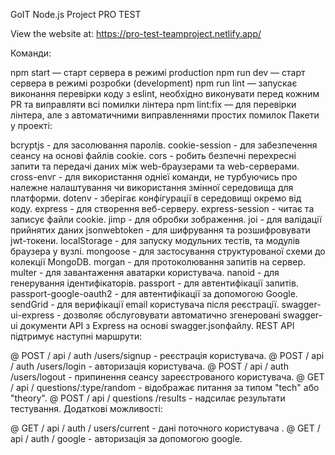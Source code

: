 GoIT Node.js Project PRO TEST

View the website at: https://pro-test-teamproject.netlify.app/

Команди:

npm start — старт сервера в режимі production
npm run dev — старт сервера в режимі розробки (development)
npm run lint — запускає виконання перевірки коду з eslint, необхідно виконувати перед кожним PR та виправляти всі помилки лінтера
npm lint:fix — для перевірки лінтера, але з автоматичними виправленнями простих помилок
Пакети у проекті:

bcryptjs - для засолювання паролів.
cookie-session - для забезпечення сеансу на основі файлів cookie.
cors - робить безпечні перехресні запити та передачі даних між web-браузерами та web-серверами.
cross-envг - для використання однієї команди, не турбуючись про належне налаштування чи використання змінної середовища для платформи.
dotenv - зберігає конфігурації в середовищі окремо від коду.
express - для створення веб-серверу.
express-session - читає та записує файли cookie.
jimp - для обробки зображення.
joi - для валідації прийнятих даних
jsonwebtoken - для шифрування та розшифровувати jwt-токени.
localStorage - для запуску модульних тестів, та модулів браузера у вузлі.
mongoose - для застосування структурованої схеми до колекції MongoDB.
morgan - для протоколювання запитів на сервер.
multer - для завантаження аватарки користувача.
nanoid - для генерування ідентифікаторів.
passport - для автентифікації запитів.
passport-google-oauth2 - для автентифікації за допомогою Google.
sendGrid - для верифікації email користувача після реєстрації.
swagger-ui-express - дозволяє обслуговувати автоматично згенеровані swagger-ui документи API з Express на основі swagger.jsonфайлу.
REST API підтримує наступні маршрути:

@ POST / api / auth /users/signup - pеєстрація користувача.
@ POST / api / auth /users/login - авторизація користувача.
@ POST / api / auth /users/logout - припинення сеансу зареєстрованого користувача.
@ GET / api / questions/:type/random - відображає питання за типом "tech" або "theory".
@ POST / api / questions /results - надсилає результати тестування.
Додаткові можливості:

@ GET / api / auth / users/current - дані поточного користувача .
@ GET / api / auth / google - авторизація за допомогою google.
